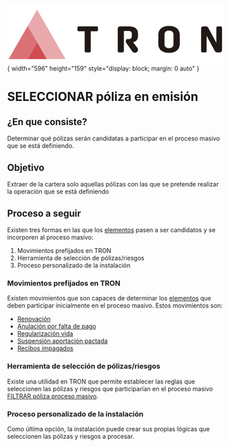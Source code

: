 ![Imagen LOGO](./00-Imagen/logo-TRON.png){ width="596" height="159" style="display: block; margin: 0 auto" }

[//]: # (---)
[//]: # (tags:)
[//]: # (  - negocio)
[//]: # (  - analista)
[//]: # (  - implementador)
[//]: # (  - desarrollador)
[//]: # (---)

# SELECCIONAR póliza en emisión

## **¿En que consiste?**
Determinar qué pólizas serán candidatas a participar en el proceso masivo que se está definiendo.

## **Objetivo**
Extraer de la cartera solo aquellas pólizas con las que se pretende realizar la operación que se está definiendo

## **Proceso a seguir**
Existen tres formas en las que los [elementos][Elemento] pasen a ser candidatos y se incorporen al proceso masivo:

1. Movimientos prefijados en TRON
1. Herramienta de selección de pólizas/riesgos
1. Proceso personalizado de la instalación

### Movimientos prefijados en TRON
Existen movimientos que son capaces de determinar los [elementos][Elemento] que deben participar inicialmente en el proceso masivo. Estos movimientos son:

- [Renovación                   ][Renovacion] 
- [Anulación por falta de pago  ][Anulacion]
- [Regularización vida          ][RegularizacionVida]
- [Suspensión aportación pactada][SuspensionAportaciónPactada]
- [Recibos impagados            ][RecibosImpagados]

### Herramienta de selección de pólizas/riesgos
Existe una utilidad en TRON que permite establecer las reglas que seleccionen las pólizas y riesgos que participarían en el proceso masivo [FILTRAR póliza proceso masivo][FiltrarPolizaProcesoMasivo].

### Proceso personalizado de la instalación
Como última opción, la instalación puede crear sus propias lógicas que seleccionen las pólizas y riesgos a procesar.

[//]: # (## **Vínculos**)
[//]: # (## **Preguntas frecuentes**)

[Elemento]:      <../../../../../../../99-Terminos/TRON-Terminos.md#elemento>
[Operacion]:    <../../../../../../../99-Terminos/TRON-Terminos.md#operacion>

[FechaTratamiento]: <../CREAR-proceso-masivo-emision.md#fecha>

[Renovacion]:                   <./FILTRAR/FILTRAR-proceso-masivo-poliza-emision-renovacion.md>
[Anulacion]:                    <./FILTRAR/FILTRAR-proceso-masivo-poliza-emision-anulacion.md>
[RegularizacionVida]:           <./FILTRAR/FILTRAR-proceso-masivo-poliza-emision-regularizacion-vida.md>
[SuspensionAportaciónPactada]:  <./FILTRAR/FILTRAR-proceso-masivo-poliza-emision-suspension-aportacion-pactada.md>
[RecibosImpagados]:             <./FILTRAR/FILTRAR-proceso-masivo-poliza-emision-impago.md>

[FiltrarPolizaProcesoMasivo]:   <../SELECCIONAR/FILTRAR/FILTRAR-proceso-masivo-poliza-emision.md>
